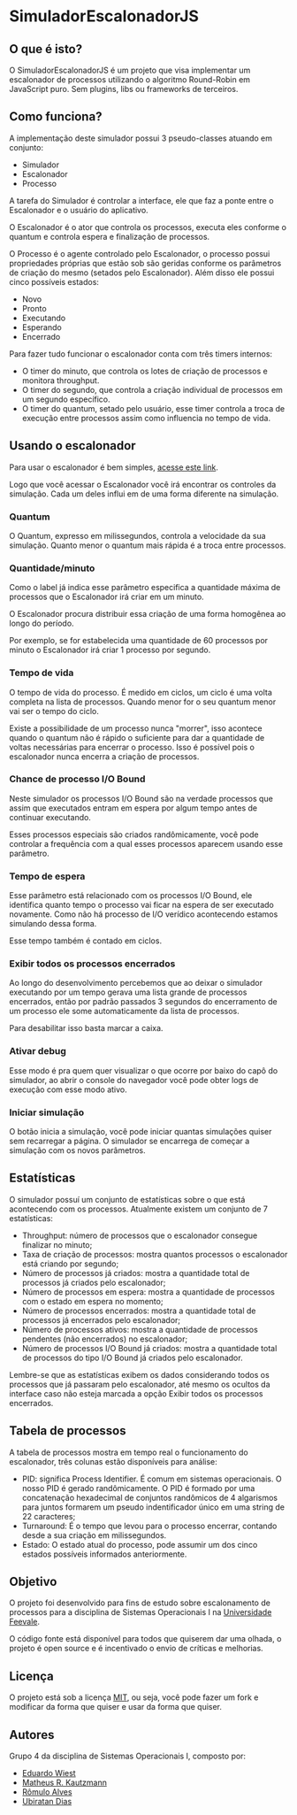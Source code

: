 SimuladorEscalonadorJS
======================

## O que é isto?

O SimuladorEscalonadorJS é um projeto que visa implementar um escalonador de processos utilizando o algoritmo Round-Robin em JavaScript puro. Sem plugins, libs ou frameworks de terceiros.

## Como funciona?

A implementação deste simulador possui 3 pseudo-classes atuando em conjunto:

 - Simulador
 - Escalonador
 - Processo

A tarefa do Simulador é controlar a interface, ele que faz a ponte entre o Escalonador e o usuário do aplicativo.

O Escalonador é o ator que controla os processos, executa eles conforme o quantum e controla espera e finalização de processos.

O Processo é o agente controlado pelo Escalonador, o processo possui propriedades próprias que estão sob são geridas conforme os parâmetros de criação do mesmo (setados pelo Escalonador). Além disso ele possui cinco possíveis estados:

  - Novo
  - Pronto
  - Executando
  - Esperando
  - Encerrado

Para fazer tudo funcionar o escalonador conta com três timers internos:

  - O timer do minuto, que controla os lotes de criação de processos e monitora throughput.
  - O timer do segundo, que controla a criação individual de processos em um segundo específico.
  - O timer do quantum, setado pelo usuário, esse timer controla a troca de execução entre processos assim como influencia no tempo de vida.

## Usando o escalonador

Para usar o escalonador é bem simples, [acesse este link](https://mkautzmann.github.io/SimuladorEscalonadorJS).

Logo que você acessar o Escalonador você irá encontrar os controles da simulação. Cada um deles influi em de uma forma diferente na simulação.

### Quantum

O Quantum, expresso em milissegundos, controla a velocidade da sua simulação. Quanto menor o quantum mais rápida é a troca entre processos.

### Quantidade/minuto

Como o label já indica esse parâmetro especifica a quantidade máxima de processos que o Escalonador irá criar em um minuto.

O Escalonador procura distribuir essa criação de uma forma homogênea ao longo do período.

Por exemplo, se for estabelecida uma quantidade de 60 processos por minuto o Escalonador irá criar 1 processo por segundo.

### Tempo de vida

O tempo de vida do processo. É medido em ciclos, um ciclo é uma volta completa na lista de processos. Quando menor for o seu quantum menor vai ser o tempo do ciclo.

Existe a possibilidade de um processo nunca "morrer", isso acontece quando o quantum não é rápido o suficiente para dar a quantidade de voltas necessárias para encerrar o processo. Isso é possível pois o escalonador nunca encerra a criação de processos.

### Chance de processo I/O Bound

Neste simulador os processos I/O Bound são na verdade processos que assim que executados entram em espera por algum tempo antes de continuar executando.

Esses processos especiais são criados randômicamente, você pode controlar a frequência com a qual esses processos aparecem usando esse parâmetro.

### Tempo de espera

Esse parâmetro está relacionado com os processos I/O Bound, ele identifica quanto tempo o processo vai ficar na espera de ser executado novamente. Como não há processo de I/O verídico acontecendo estamos simulando dessa forma.

Esse tempo também é contado em ciclos.

### Exibir todos os processos encerrados

Ao longo do desenvolvimento percebemos que ao deixar o simulador executando por um tempo gerava uma lista grande de processos encerrados, então por padrão passados 3 segundos do encerramento de um processo ele some automaticamente da lista de processos.

Para desabilitar isso basta marcar a caixa.

### Ativar debug

Esse modo é pra quem quer visualizar o que ocorre por baixo do capô do simulador, ao abrir o console do navegador você pode obter logs de execução com esse modo ativo.

### Iniciar simulação

O botão inicia a simulação, você pode iniciar quantas simulações quiser sem recarregar a página. O simulador se encarrega de começar a simulação com os novos parâmetros.

## Estatísticas

O simulador possuí um conjunto de estatísticas sobre o que está acontecendo com os processos. Atualmente existem um conjunto de 7 estatísticas:

  - Throughput: número de processos que o escalonador consegue finalizar no minuto;
  - Taxa de criação de processos: mostra quantos processos o escalonador está criando por segundo;
  - Número de processos já criados: mostra a quantidade total de processos já criados pelo escalonador;
  - Número de processos em espera: mostra a quantidade de processos com o estado em espera no momento;
  - Número de processos encerrados: mostra a quantidade total de processos já encerrados pelo escalonador;
  - Número de processos ativos: mostra a quantidade de processos pendentes (não encerrados) no escalonador;
  - Número de processos I/O Bound já criados: mostra a quantidade total de processos do tipo I/O Bound já criados pelo escalonador.

Lembre-se que as estatísticas exibem os dados considerando todos os processos que já passaram pelo escalonador, até mesmo os ocultos da interface caso não esteja marcada a opção Exibir todos os processos encerrados.

## Tabela de processos

A tabela de processos mostra em tempo real o funcionamento do escalonador, três colunas estão disponíveis para análise:

  - PID: significa Process Identifier. É comum em sistemas operacionais. O nosso PID é gerado randômicamente. O PID é formado por uma concatenação hexadecimal de conjuntos randômicos de 4 algarismos para juntos formarem um pseudo indentificador único em uma string de 22 caracteres;
  - Turnaround: É o tempo que levou para o processo encerrar, contando desde a sua criação em milissegundos.
  - Estado: O estado atual do processo, pode assumir um dos cinco estados possíveis informados anteriormente.

## Objetivo

O projeto foi desenvolvido para fins de estudo sobre escalonamento de processos para a disciplina de Sistemas Operacionais I na [Universidade Feevale](http://feevale.br).

O código fonte está disponível para todos que quiserem dar uma olhada, o projeto é open source e é incentivado o envio de críticas e melhorias.

## Licença

O projeto está sob a licença [MIT](LICENSE), ou seja, você pode fazer um fork e modificar da forma que quiser e usar da forma que quiser.

## Autores

Grupo 4 da disciplina de Sistemas Operacionais I, composto por:

  - [Eduardo Wiest](https://github.com/OdraudeNh)
  - [Matheus R. Kautzmann](https://github.com/mkautzmann/)
  - [Rômulo Alves](https://github.com/romuloalves)
  - [Ubiratan Dias](https://github.com/ubiratandias)
